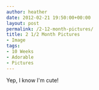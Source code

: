 ```yaml
---
author: heather
date: 2012-02-21 19:50:00+00:00
layout: post
permalink: /2-12-month-pictures/
title: 2 1/2 Month Pictures
- Image
tags:
- 10 Weeks
- Adorable
- Pictures
---
```


Yep, I know I'm cute!

<figure class="half">
	<img src="http://silasq.com/uploads/2012/02/Silas-Hat-Smiling-600x634.jpg" alt="">
	<img src="http://silasq.com/uploads/2012/02/Silas-Chewing-on-Hand-600x439.jpg" alt="">
	<figcaption></figcaption>
</figure>
<figure class="half">
	<img src="http://silasq.com/uploads/2012/02/Silas-Smiling-in-Tie-600x811.jpg" alt="">
	<img src="http://silasq.com/uploads/2012/02/Silas-Head-on-Arms-600x703.jpg" alt="">
	<figcaption></figcaption>
</figure>
<figure class="half">
	<img src="http://silasq.com/uploads/2012/02/Silas-Head-on-Arms-600x703.jpg" alt="">
	<img src="http://silasq.com/uploads/2012/02/Silas-Head-under-Blanket-600x653.jpg" alt="">
	<figcaption></figcaption>
</figure>
